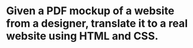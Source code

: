 <h1>Given a PDF mockup of a website from a designer, translate it to a real website using HTML and CSS.</h1>

